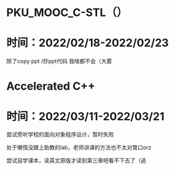 # PKU_MOOC_C-STL（）
# 时间：2022/02/18-2022/02/23
除了copy ppt /抄ppt代码 我啥都不会（大雾

# Accelerated C++
# 时间：2022/03/11-2022/03/21
尝试旁听学校的面向对象程序设计，暂时失败

处于懒惰没跟上助教的lab，老师讲课的方法也不太对胃口orz

尝试自学课本，读英文原版才读到第三章吧看不下去了（逃

